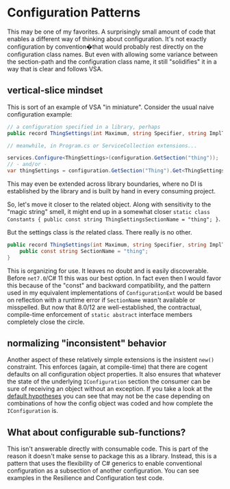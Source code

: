 # Configuration Patterns
This may be one of my favorites. A surprisingly small amount of code that enables a different way of thinking 
about configuration. It's not exactly configuration by convention�that would probably rest directly on the
configuration class names. But even with allowing some variance between the section-path and the configuration
class name, it still "solidifies" it in a way that is clear and follows VSA.

## vertical-slice mindset
This is sort of an example of VSA "in miniature". Consider the usual naive configuration example:

```csharp
// a configuration specified in a library, perhaps
public record ThingSettings(int Maximum, string Specifier, string ImplType);

// meanwhile, in Program.cs or ServiceCollection extensions...

services.Configure<ThingSettings>(configuration.GetSection("thing"));
// - and/or -
var thingSettings = configuration.GetSection("Thing").Get<ThingSettings>();
```

This may even be extended across library boundaries, where no DI is established by the library and is built by
hand in every consuming project.

So, let's move it closer to the related object. Along with sensitivity to the "magic string" smell, it might end
up in a somewhat closer `static class Constants { public const string ThingSettingsSectionName = "thing"; }`. 

But the settings class is _the_ related class. There really is no other. 

```csharp
public record ThingSettings(int Maximum, string Specifier, string ImplType){
	public const string SectionName = "thing";
}
```

This is organizing for use. It leaves no doubt and is easily discoverable. Before `net7.0`/C# 11 this was our best option.
In fact even then I would favor this because of the "const" and backward compatibility, and the pattern used in my equivalent implementations of `ConfigurationExt` would be based on
reflection with a runtime error if `SectionName` wasn't available or misspelled.
But now that 8.0/12 are well-established, the contractual, compile-time enforcement of `static abstract` interface members completely close the circle.

## normalizing "inconsistent" behavior
Another aspect of these relatively simple extensions is the insistent `new()` constraint.
This enforces (again, at compile-time) that there are cogent defaults on all configuration
object properties. 
It also ensures that whatever the state of the underlying `IConfiguration` section the consumer 
can be sure of receiving an object without an exception.
If you take a look at the [default hypotheses](/test/CommonTests/Config/ConfigDefaultsHypotheses.cs)
you can see that may not be the case depending on combinations of how the config object was
coded and how complete the `IConfiguration` is.

## What about configurable sub-functions?
This isn't answerable directly with consumable code. This is part of the reason it doesn't make sense to package
this as a library. Instead, this is a pattern that uses the flexibility of C# generics to enable conventional
configuration as a subsection of another configuration. You can see examples in the Resilience and Configuration 
test code.